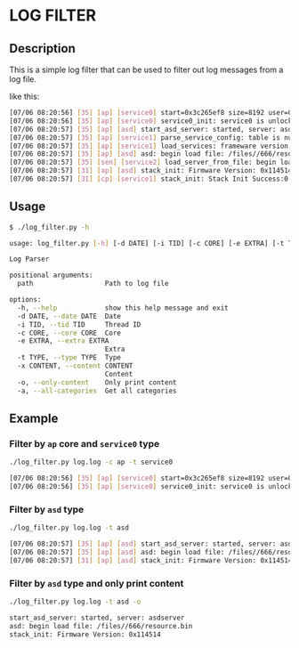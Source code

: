 # LOG FILTER

## Description

This is a simple log filter that can be used to filter out log messages from a log file.

like this:

```bash
[07/06 08:20:56] [35] [ap] [service0] start=0x3c265ef8 size=8192 user=0x2c680cef
[07/06 08:20:56] [35] [ap] [service0] service0_init: service0 is unlocked, tag=init
[07/06 08:20:57] [35] [ap] [asd] start_asd_server: started, server: asdserver
[07/06 08:20:57] [35] [ap] [service1] parse_service_config: table is null
[07/06 08:20:57] [35] [ap] [service1] load_services: frameware version update, reload file...
[07/06 08:20:57] [35] [ap] [asd] asd: begin load file: /files//666/resource.bin
[07/06 08:20:57] [35] [sen] [service2] load_server_from_file: begin load server file: /files//666/resource.bin
[07/06 08:20:57] [31] [ap] [asd] stack_init: Firmware Version: 0x114514
[07/06 08:20:57] [31] [cp] [service1] stack_init: Stack Init Success:0
```

## Usage

```bash
$ ./log_filter.py -h

usage: log_filter.py [-h] [-d DATE] [-i TID] [-c CORE] [-e EXTRA] [-t TYPE] [-x CONTENT] [-o] [-a] path

Log Parser

positional arguments:
  path                  Path to log file

options:
  -h, --help            show this help message and exit
  -d DATE, --date DATE  Date
  -i TID, --tid TID     Thread ID
  -c CORE, --core CORE  Core
  -e EXTRA, --extra EXTRA
                        Extra
  -t TYPE, --type TYPE  Type
  -x CONTENT, --content CONTENT
                        Content
  -o, --only-content    Only print content
  -a, --all-categories  Get all categories
```

## Example

### Filter by `ap` core and `service0` type

```bash
./log_filter.py log.log -c ap -t service0
```

```bash
[07/06 08:20:56] [35] [ap] [service0] start=0x3c265ef8 size=8192 user=0x2c680cef
[07/06 08:20:56] [35] [ap] [service0] service0_init: service0 is unlocked, tag=init
```

### Filter by `asd` type

```bash
./log_filter.py log.log -t asd
```

```bash
[07/06 08:20:57] [35] [ap] [asd] start_asd_server: started, server: asdserver
[07/06 08:20:57] [35] [ap] [asd] asd: begin load file: /files//666/resource.bin
[07/06 08:20:57] [31] [ap] [asd] stack_init: Firmware Version: 0x114514
```

### Filter by `asd` type and only print content

```bash
./log_filter.py log.log -t asd -o
```

```bash
start_asd_server: started, server: asdserver
asd: begin load file: /files//666/resource.bin
stack_init: Firmware Version: 0x114514
```
